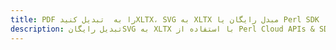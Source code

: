---title: PDF را به  تبدیل کنیدXLTX، SVG به XLTX مبدل رایگان یا Perl SDKdescription: تبدیل رایگانSVG به XLTX با استفاده از Perl Cloud APIs & SDK همچنین اسناد PDF را در Cloud ایجاد، ویرایش و رندر کنید.---